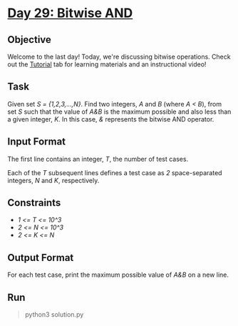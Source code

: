 # [Day 29: Bitwise AND](https://www.hackerrank.com/challenges/30-bitwise-and/problem)

## Objective
Welcome to the last day! Today, we're discussing bitwise operations. Check out the [Tutorial](https://www.hackerrank.com/challenges/30-bitwise-and/tutorial) tab for learning materials and an instructional video!

## Task
Given set *S = {1,2,3,...,N}*. Find two integers, *A* and *B* (where *A < B*), from set *S* such that the value of *A&B* is the maximum possible and also less than a given integer, *K*. In this case, *&* represents the bitwise AND operator.

## Input Format
The first line contains an integer, *T*, the number of test cases.

Each of the *T* subsequent lines defines a test case as *2* space-separated integers, *N* and *K*, respectively.

## Constraints
* *1 <= T <= 10^3*
* *2 <= N <= 10^3*
* *2 <= K <= N*

## Output Format
For each test case, print the maximum possible value of *A&B* on a new line.

## Run
> python3 solution.py
